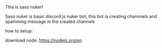 This is saso nuker! 

Saso nuker is basic discord.js nuker bot, this bot is creating channnels and spamming message in the created channels

how to setup:

download node: https://nodejs.org/en
